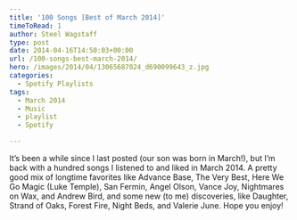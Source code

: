```yaml
---
title: '100 Songs [Best of March 2014]'
timeToRead: 1 
author: Steel Wagstaff
type: post
date: 2014-04-16T14:50:03+00:00
url: /100-songs-best-march-2014/
hero: /images/2014/04/13065687024_d690099643_z.jpg
categories:
  - Spotify Playlists
tags:
  - March 2014
  - Music
  - playlist
  - Spotify

---
```

It&#8217;s been a while since I last posted (our son was born in March!), but I&#8217;m back with a hundred songs I listened to and liked in March 2014. A pretty good mix of longtime favorites like Advance Base, The Very Best, Here We Go Magic (Luke Temple), San Fermin, Angel Olson, Vance Joy, Nightmares on Wax, and Andrew Bird, and some new (to me) discoveries, like Daughter, Strand of Oaks, Forest Fire, Night Beds, and Valerie June. Hope you enjoy!
